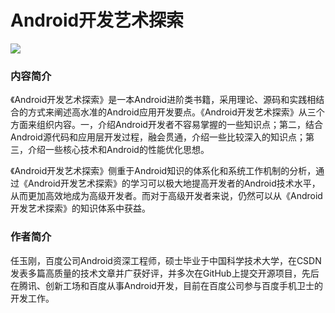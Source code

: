 # Android开发艺术探索
![](http://7xs5l8.com1.z0.glb.clouddn.com/a43f1e5b-d7e2-41c6-97e7-573189b0cddc.jpg)
### 内容简介
《Android开发艺术探索》是一本Android进阶类书籍，采用理论、源码和实践相结合的方式来阐述高水准的Android应用开发要点。《Android开发艺术探索》从三个方面来组织内容。一，介绍Android开发者不容易掌握的一些知识点；第二，结合Android源代码和应用层开发过程，融会贯通，介绍一些比较深入的知识点；第三，介绍一些核心技术和Android的性能优化思想。

《Android开发艺术探索》侧重于Android知识的体系化和系统工作机制的分析，通过《Android开发艺术探索》的学习可以极大地提高开发者的Android技术水平，从而更加高效地成为高级开发者。而对于高级开发者来说，仍然可以从《Android开发艺术探索》的知识体系中获益。
### 作者简介
任玉刚，百度公司Android资深工程师，硕士毕业于中国科学技术大学，在CSDN发表多篇高质量的技术文章并广获好评，并多次在GitHub上提交开源项目，先后在腾讯、创新工场和百度从事Android开发，目前在百度公司参与百度手机卫士的开发工作。
